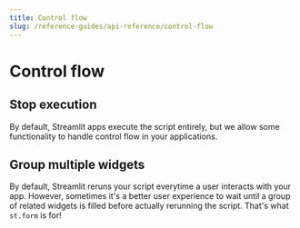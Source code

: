 ```yaml
---
title: Control flow
slug: /reference-guides/api-reference/control-flow
---
```


# Control flow

## Stop execution

By default, Streamlit apps execute the script entirely, but we allow some functionality to handle control flow in your applications.

<Autofunction function="streamlit.stop" />


## Group multiple widgets

By default, Streamlit reruns your script everytime a user interacts with your app.
However, sometimes it's a better user experience to wait until a group of related
widgets is filled before actually rerunning the script. That's what `st.form` is for!

<Autofunction function="streamlit.form" />
<Autofunction function="streamlit.form_submit_button" />
